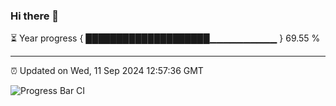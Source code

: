 ### Hi there 👋

⏳ Year progress { ████████████████████▁▁▁▁▁▁▁▁▁▁ } 69.55 %

---

⏰ Updated on Wed, 11 Sep 2024 12:57:36 GMT

![Progress Bar CI](https://github.com/IshwaranRudhara/GIT-ACTION/workflows/Progress%20Bar%20CI/badge.svg)
